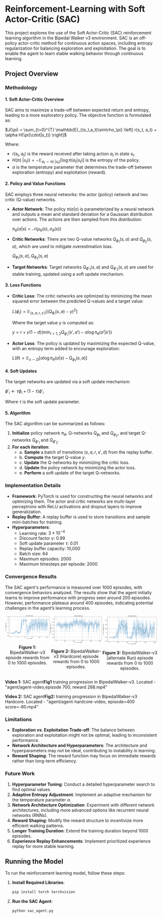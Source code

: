 # Reinforcement-Learning with Soft Actor-Critic (SAC)

This project explores the use of the Soft Actor-Critic (SAC) reinforcement learning algorithm in the Bipedal Walker v3 environment. SAC is an off-policy actor-critic method for continuous action spaces, including entropy regularization for balancing exploration and exploitation. The goal is to enable the agent to learn stable walking behavior through continuous learning.

## Project Overview

### Methodology

#### 1. Soft Actor-Critic Overview

SAC aims to maximize a trade-off between expected return and entropy, leading to a more exploratory policy. The objective function is formulated as:

$`J(\pi) = \sum_{t=0}^{T} \mathbb{E}_{(s_t,a_t)\sim\rho_\pi} \left[ r(s_t, a_t) + \alpha H(\pi(\cdot|s_t)) \right]`$

Where:
- $`r(s_t, a_t)`$ is the reward received after taking action $`a_t`$ in state $`s_t`$.
- $`H(\pi(\cdot|s_t)) = -\mathbb{E}_{a_t \sim \pi(\cdot|s_t)} \left[ \log \pi(a_t|s_t) \right]`$ is the entropy of the policy.
- $`\alpha`$ is the temperature parameter that determines the trade-off between exploration (entropy) and exploitation (reward).

#### 2. Policy and Value Functions

SAC employs three neural networks: the actor (policy) network and two critic (Q-value) networks.

- **Actor Network**: The policy $`\pi(a|s)`$ is parameterized by a neural network and outputs a mean and standard deviation for a Gaussian distribution over actions. The actions are then sampled from this distribution:

  $`\pi_\theta(a|s) = \mathcal{N}(\mu_\theta(s), \sigma_\theta(s))`$

- **Critic Networks**: There are two Q-value networks $`Q_{\phi_1}(s, a)`$ and $`Q_{\phi_2}(s, a)`$, which are used to mitigate overestimation bias.
  
  $`Q_{\phi_1}(s, a), Q_{\phi_2}(s, a)`$

- **Target Networks**: Target networks $`Q_{\phi'_1}(s, a)`$ and $`Q_{\phi'_2}(s, a)`$ are used for stable training, updated using a soft update mechanism.

#### 3. Loss Functions

- **Critic Loss**: The critic networks are optimized by minimizing the mean squared error between the predicted Q-values and a target value:

  $`L(\phi_i) = \mathbb{E}_{(s,a,r,s')} \left[ (Q_{\phi_i}(s, a) - y)^2 \right]`$

  Where the target value $`y`$ is computed as:

  $`y = r + \gamma(1 - d) \left( \min_{i=1,2} Q_{\phi'_i}(s', a') - \alpha \log \pi_\theta(a'|s') \right)`$

- **Actor Loss**: The policy is updated by maximizing the expected Q-value, with an entropy term added to encourage exploration:

  $`L(\theta) = \mathbb{E}_{s \sim D} \left[ \alpha \log \pi_\theta(a|s) - Q_{\phi_1}(s, a) \right]`$

#### 4. Soft Updates

The target networks are updated via a soft update mechanism:

$`\phi'_i \leftarrow \tau \phi_i + (1 - \tau) \phi'_i`$

Where $`\tau`$ is the soft update parameter.

#### 5. Algorithm

The SAC algorithm can be summarized as follows:

1. **Initialize** policy network $`\pi_\theta`$, Q-networks $`Q_{\phi_1}`$ and $`Q_{\phi_2}`$, and target Q-networks $`Q_{\phi'_1}`$ and $`Q_{\phi'_2}`$.
2. **For each iteration**:
   - a. **Sample** a batch of transitions $`(s, a, r, s', d)`$ from the replay buffer.
   - b. **Compute** the target Q-value $`y`$.
   - c. **Update** the Q-networks by minimizing the critic loss.
   - d. **Update** the policy network by minimizing the actor loss.
   - e. **Perform** a soft update of the target Q-networks.

### Implementation Details

- **Framework**: PyTorch is used for constructing the neural networks and optimizing them. The actor and critic networks are multi-layer perceptrons with ReLU activations and dropout layers to improve generalization.
- **Replay Buffer**: A replay buffer is used to store transitions and sample mini-batches for training.
- **Hyperparameters**:
  - Learning rate: $`3 \times 10^{-4}`$
  - Discount factor $`\gamma`$: 0.99
  - Soft update parameter $`\tau`$: 0.01
  - Replay buffer capacity: 10,000
  - Batch size: 64
  - Maximum episodes: 2000
  - Maximum timesteps per episode: 2000

### Convergence Results

The SAC agent's performance is measured over 1000 episodes, with convergence behaviors analyzed. The results show that the agent initially learns to improve performance with progress seen around 200 episodes. However, performance plateaus around 400 episodes, indicating potential challenges in the agent’s learning process.

<div style="display: flex; justify-content: space-around;">
    <div style="text-align: center;">
        <img src="BipedalWalkerNormal.png" alt="Fig 1: BipedalWalker-v3 episode rewards" width="400"/>
        <p><strong>Figure 1:</strong> BipedalWalker-v3 episode rewards from 0 to 1000 episodes.</p>
    </div>
    <div style="text-align: center;">
        <img src="BipedalWalkerHardcore.png" alt="Fig 2: BipedalWalker-v3 Hardcore episode rewards" width="400"/>
        <p><strong>Figure 2:</strong> BipedalWalker-v3 (Hardcore) episode rewards from 0 to 1000 episodes.</p>
    </div>
    <div style="text-align: center;">
        <img src="BipedalWalker 1000 episodes.png" alt="Fig 3: BipedalWalker-v3(alternate Run) episode rewards" width="400"/>
        <p><strong>Figure 3:</strong> BipedalWalker-v3 (alternate Run) episode rewards from 0 to 1000 episodes.</p>
    </div>
</div>

<p><strong>Video 1:</strong> SAC agent<strong>Fig1</strong> training progression in BipedalWalker-v3.
Located - "agent/agent-video,episode 700, reward 288.mp4"</p>

<p><strong>Video 2:</strong> SAC agent<strong>Fig2:</strong> training progression in BipedalWalker-v3 Hardcore. 
Located - "agent/agent-hardcore-video, episode=400 score=-80.mp4"</p>

### Limitations

- **Exploration vs. Exploitation Trade-off**: The balance between exploration and exploitation might not be optimal, leading to inconsistent performance.
- **Network Architecture and Hyperparameters**: The architecture and hyperparameters may not be ideal, contributing to instability in learning.
- **Reward Shaping**: The reward function may focus on immediate rewards rather than long-term efficiency.

### Future Work

1. **Hyperparameter Tuning**: Conduct a detailed hyperparameter search to find optimal values.
2. **Adaptive Entropy Adjustment**: Implement an adaptive mechanism for the temperature parameter $`\alpha`$.
3. **Network Architecture Optimization**: Experiment with different network architectures, including more advanced options like recurrent neural networks (RNNs).
4. **Reward Shaping**: Modify the reward structure to incentivize more efficient walking patterns.
5. **Longer Training Duration**: Extend the training duration beyond 1000 episodes.
6. **Experience Replay Enhancements**: Implement prioritized experience replay for more stable learning.

## Running the Model

To run the reinforcement learning model, follow these steps:

1. **Install Required Libraries**:
   ```bash
   pip install torch torchvision
2. **Run the SAC Agent**:
   ```bash
   python sac_agent.py

